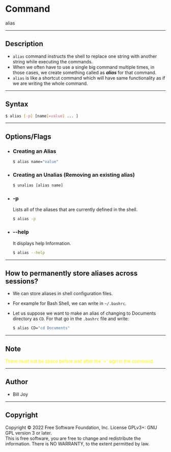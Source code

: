 # Command

alias

---

## Description

- `alias` command instructs the shell to replace one string with another string while executing the commands.
- When we often have to use a single big command multiple times, in those cases, we create something called as _**alias**_ for that command.
- `alias` is like a shortcut command which will have same functionality as if we are writing the whole command.

---

## Syntax

```bash
$ alias [-p] [name[=value] ... ]
```

---

## Options/Flags

- ### Creating an Alias

  ```bash
  $ alias name="value"
  ```

- ### Creating an Unalias (Removing an existing alias)

  ```bash
  $ unalias [alias name]
  ```

- ### -p
  Lists all of the aliases that are currently defined in the shell.
  ```bash
  $ alias -p
  ```
- ### --help
  It displays help Information.
  ```bash
  $ alias --help
  ```

---

## How to permanently store aliases across sessions?

- We can store aliases in shell configuration files.
- For example for Bash Shell, we can write in `~/.bashrc`.
- Let us suppose we want to make an alias of changing to Documents directory as `CD`. For that go in the `.bashrc` file and write:

  ```bash
  $ alias CD="cd Documents"
  ```

---

## Note

<font color="yellow"> There must not be space before and after the '=' sign in the command. </font>

---

## Author

- Bill Joy

---

## Copyright

Copyright © 2022 Free Software Foundation, Inc. License GPLv3+: GNU GPL version 3 or later. <br/>
This is free software, you are free to change and redistribute the information. There is NO WARRANTY, to the extent permitted by law.

